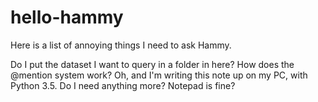 # hello-hammy
Here is a list of annoying things I need to ask Hammy. 

Do I put the dataset I want to query in a folder in here? 
How does the @mention system work? 
Oh, and I'm writing this note up on my PC, with Python 3.5. Do I need anything more? Notepad is fine?
